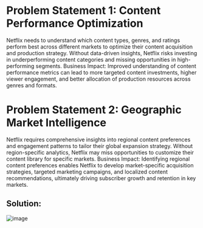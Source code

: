 
# Problem Statement 1: Content Performance Optimization
Netflix needs to understand which content types, genres, and ratings perform best across different markets to optimize their content acquisition and production strategy. Without data-driven insights, Netflix risks investing in underperforming content categories and missing opportunities in high-performing segments.
Business Impact: Improved understanding of content performance metrics can lead to more targeted content investments, higher viewer engagement, and better allocation of production resources across genres and formats.
# Problem Statement 2: Geographic Market Intelligence
Netflix requires comprehensive insights into regional content preferences and engagement patterns to tailor their global expansion strategy. Without region-specific analytics, Netflix may miss opportunities to customize their content library for specific markets.
Business Impact: Identifying regional content preferences enables Netflix to develop market-specific acquisition strategies, targeted marketing campaigns, and localized content recommendations, ultimately driving subscriber growth and retention in key markets.
## Solution:
![image](https://github.com/user-attachments/assets/9359f226-43ee-420c-9021-cda665868977)

